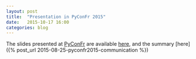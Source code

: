 ```yaml
---
layout: post
title:  "Presentation in PyConFr 2015"
date:   2015-10-17 16:00
categories: blog
---
```


The slides presented at [PyConFr](http://www.pycon.fr/2015) are available [here](https://github.com/bebatut-slides/pycon-fr_2015), and the summary [here]({% post_url 2015-08-25-pyconfr2015-communication %})
